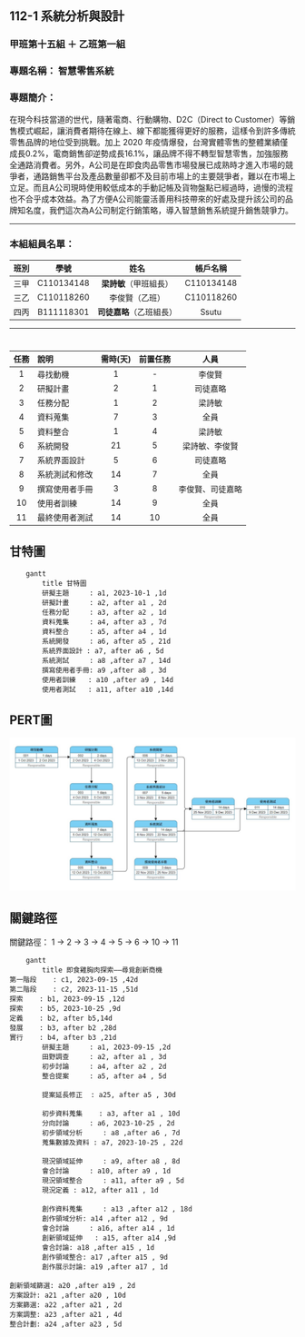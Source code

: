 ## 112-1 系統分析與設計
### 甲班第十五組 ＋ 乙班第一組
### 專題名稱： **智慧零售系統**
### 專題簡介：
在現今科技當道的世代，隨著電商、行動購物、D2C（Direct to Customer）等銷售模式崛起，讓消費者期待在線上、線下都能獲得更好的服務，這樣令到許多傳統零售品牌的地位受到挑戰。加上 2020 年疫情爆發，台灣實體零售的整體業績僅成長0.2%，電商銷售卻逆勢成長16.1%，讓品牌不得不轉型智慧零售，加強服務全通路消費者。另外，A公司是在即食肉品零售市場發展已成熟時才進入市場的競爭者，通路銷售平台及產品數量卻都不及目前市場上的主要競爭者，難以在市場上立足。而且A公司現時使用較低成本的手動記帳及貨物盤點已經過時，過慢的流程也不合乎成本效益。為了方便A公司能靈活善用科技帶來的好處及提升該公司的品牌知名度，我們這次為A公司制定行銷策略，導入智慧銷售系統提升銷售競爭力。

---
### 本組組員名單：
|班別|學號|姓名|帳戶名稱|
|:-----:|:-----:|:-----:|:-----:|
|三甲|C110134148|**梁詩敏**（甲班組長）|C110134148|
|三乙|C110118260|李俊賢（乙班）|C110118260|      
|四丙|B111118301|**司徒嘉略**（乙班組長）|Ssutu|

---

 # <Center> 
|      任務   |     說明      |  需時(天) | 前置任務|人員|
|:-------------:|:-------------| :-----:|:-----:|:-----:|
| 1 |尋找動機 | 1 | - |李俊賢 |
| 2 |研擬計畫 | 2 | 1 |司徒嘉略 |
| 3 |任務分配 | 1 | 2 |梁詩敏 |
| 4 |資料蒐集 | 7 |  3 |全員 |
| 5 |資料整合 | 1 |  4 |梁詩敏 |
| 6 |系統開發 | 21  | 5 | 梁詩敏、李俊賢 |
| 7 |系統界面設計 | 5  | 6 | 司徒嘉略 |
| 8 |系統測試和修改 | 14 |  7 |全員 |
| 9 |撰寫使用者手冊 | 3 |  8 |李俊賢、司徒嘉略 |
| 10 |使用者訓練 | 14 |  9 |全員 |
| 11 |最終使用者測試 | 14|  10  |全員 |

## 甘特圖
```mermaid
    gantt
        title 甘特圖
        研擬主題     : a1, 2023-10-1 ,1d
        研擬計畫     : a2, after a1 , 2d
        任務分配     : a3, after a2 , 1d
        資料蒐集     : a4, after a3 , 7d
        資料整合     : a5, after a4 , 1d
        系統開發     : a6, after a5 , 21d
        系統界面設計 : a7, after a6 , 5d
        系統測試     : a8 ,after a7 , 14d
        撰寫使用者手冊: a9 ,after a8 , 3d
        使用者訓練   : a10 ,after a9 , 14d
        使用者測試   : a11, after a10 ,14d
```
## PERT圖
![pert](https://github.com/C110134148/T15nT1/blob/320b17b1985d9397d66003bce753a1a331252cf0/PERT_Group_version1.jpg)

## 關鍵路徑
關鍵路徑： 1 → 2 → 3 → 4 → 5 → 6 → 10 → 11


```mermaid
    gantt
        title 即食雞胸肉探索——尋覓創新商機
第一階段    : c1, 2023-09-15 ,42d
第二階段    : c2, 2023-11-15 ,51d
探索    : b1, 2023-09-15 ,12d
探索    : b5, 2023-10-25 ,9d
定義    : b2, after b5,14d
發展    : b3, after b2 ,28d
實行    : b4, after b3 ,21d
        研擬主題     : a1, 2023-09-15 ,2d
        田野調查     : a2, after a1 , 3d
        初步討論     : a4, after a2 , 2d
        整合提案     : a5, after a4 , 5d

        提案延長修正  : a25, after a5 , 30d

        初步資料蒐集    : a3, after a1 , 10d
        分向討論     : a6, 2023-10-25 , 2d
        初步領域分析     : a8 ,after a6 , 7d
        蒐集數據及資料 : a7, 2023-10-25 , 22d

        現況領域延伸     : a9, after a8 , 8d
        會合討論     : a10, after a9 , 1d
        現況領域整合     : a11, after a9 , 5d
        現況定義 : a12, after a11 , 1d

        創作資料蒐集     : a13 ,after a12 , 18d
        創作領域分析: a14 ,after a12 , 9d
        會合討論     : a16, after a14 , 1d
        創新領域延伸   : a15, after a14 ,9d
        會合討論: a18 ,after a15 , 1d
        創作領域整合: a17 ,after a15 , 9d
        創作展示討論: a19 ,after a17 , 1d

創新領域篩選: a20 ,after a19 , 2d
方案設計: a21 ,after a20 , 10d
方案篩選: a22 ,after a21 , 2d
方案調整: a23 ,after a21 , 4d
整合計劃: a24 ,after a23 , 5d
```
